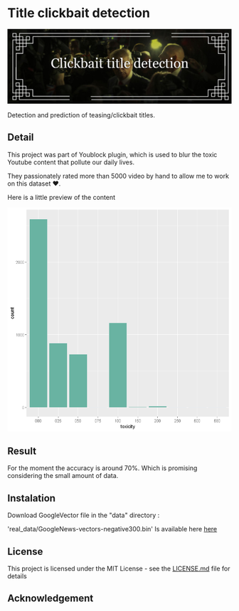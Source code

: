 # Title clickbait detection


![clickbait title detection](img/banner_github.jpg)

Detection and prediction of teasing/clickbait titles.

## Detail

This project was part of Youblock plugin, which is used to blur the toxic Youtube content that pollute our daily lives.

They passionately rated more than 5000 video by hand to allow me to work on this dataset ❤️.

Here is a little preview of the content

![toxicity clickbait](img/README-3157e7c6.png)

## Result

For the moment the accuracy is around 70%.
Which is promising considering the small amount of data.

## Instalation

Download GoogleVector file in the "data" directory :

'real_data/GoogleNews-vectors-negative300.bin' Is available here [here](https://github.com/mmihaltz/word2vec-GoogleNews-vectors)

## License

This project is licensed under the MIT License - see the [LICENSE.md](LICENSE.md) file for details

## Acknowledgement
